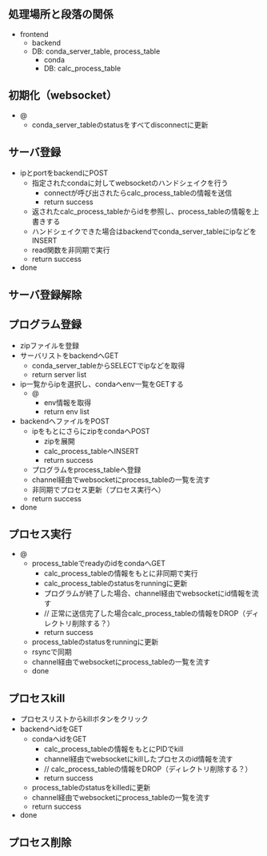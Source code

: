 ## 処理場所と段落の関係
- frontend
  - backend
  - DB: conda_server_table, process_table
    - conda
    - DB: calc_process_table

## 初期化（websocket）
- @
  - conda_server_tableのstatusをすべてdisconnectに更新

## サーバ登録
- ipとportをbackendにPOST
  - 指定されたcondaに対してwebsocketのハンドシェイクを行う
    - connectが呼び出されたらcalc_process_tableの情報を送信
    - return success
  - 返されたcalc_process_tableからidを参照し、process_tableの情報を上書きする
  - ハンドシェイクできた場合はbackendでconda_server_tableにipなどをINSERT
  - read関数を非同期で実行
  - return success
- done

## サーバ登録解除

## プログラム登録
- zipファイルを登録
- サーバリストをbackendへGET
  - conda_server_tableからSELECTでipなどを取得
  - return server list
- ip一覧からipを選択し、condaへenv一覧をGETする
  - @
    - env情報を取得
    - return env list
- backendへファイルをPOST
  - ipをもとにさらにzipをcondaへPOST
    - zipを展開
    - calc_process_tableへINSERT
    - return success
  - プログラムをprocess_tableへ登録
  - channel経由でwebsocketにprocess_tableの一覧を流す
  - 非同期でプロセス更新（プロセス実行へ）
  - return success
- done

## プロセス実行
- @
  - process_tableでreadyのidをcondaへGET
    - calc_process_tableの情報をもとに非同期で実行
    - calc_process_tableのstatusをrunningに更新
    - プログラムが終了した場合、channel経由でwebsocketにid情報を流す
    - // 正常に送信完了した場合calc_process_tableの情報をDROP（ディレクトリ削除する？）
    - return success
  - process_tableのstatusをrunningに更新
  - rsyncで同期
  - channel経由でwebsocketにprocess_tableの一覧を流す
  - done

## プロセスkill
- プロセスリストからkillボタンをクリック
- backendへidをGET
  - condaへidをGET
    - calc_process_tableの情報をもとにPIDでkill
    - channel経由でwebsocketにkillしたプロセスのid情報を流す
    - // calc_process_tableの情報をDROP（ディレクトリ削除する？）
    - return success
  - process_tableのstatusをkilledに更新
  - channel経由でwebsocketにprocess_tableの一覧を流す
  - return success
- done

## プロセス削除